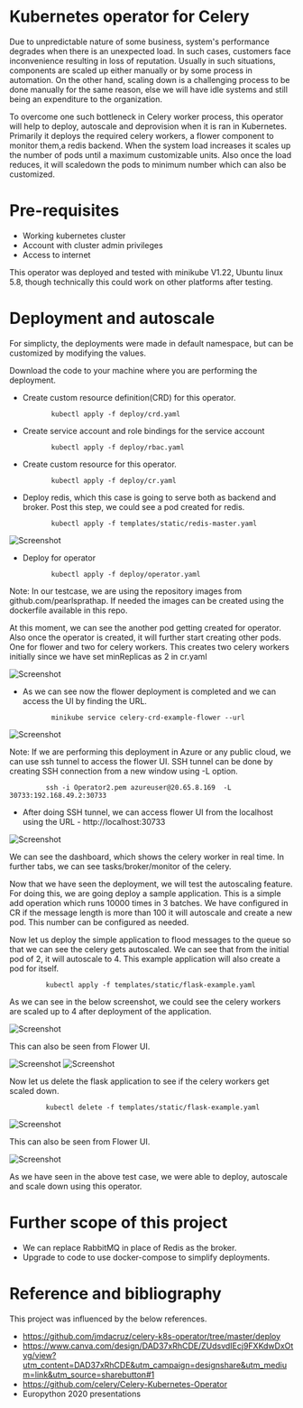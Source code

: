 # Kubernetes operator for Celery

Due to unpredictable nature of some business, system's performance degrades when there is an unexpected load. In such cases, customers face inconvenience resulting in loss of reputation. Usually in such situations, components are scaled up either manually or by some process in automation. On the other hand, scaling down is a challenging process to be done manually for the same reason, else we will have idle systems and still being an expenditure to the organization. 

To overcome one such bottleneck in Celery worker process, this operator will help to deploy, autoscale and deprovision when it is ran in Kubernetes. Primarily it deploys the required celery workers, a flower component to monitor them,a redis backend. When the system load increases it scales up the number of pods until a maximum customizable units. Also once the load reduces, it will scaledown the pods to minimum number which can also be customized.


# Pre-requisites

- Working kubernetes cluster 
- Account with cluster admin privileges
- Access to internet

This operator was deployed and tested with minikube V1.22, Ubuntu linux 5.8, though technically this could work on other platforms after testing.

# Deployment and autoscale

For simplicty, the deployments were made in default namespace, but can be customized by modifying the values.  

Download the code to your machine where you are performing the deployment.

- Create custom resource definition(CRD) for this operator.

             kubectl apply -f deploy/crd.yaml
            
- Create service account and role bindings for the service account
 
             kubectl apply -f deploy/rbac.yaml
             
- Create custom resource for this operator.

             kubectl apply -f deploy/cr.yaml

- Deploy redis, which this case is going to serve both as backend and broker. Post this step, we could see a pod created for redis.

             kubectl apply -f templates/static/redis-master.yaml

 ![Screenshot](img/redis_deployment.PNG)

- Deploy for operator 

             kubectl apply -f deploy/operator.yaml

Note: In our testcase, we are using the repository images from github.com/pearlsprathap. If needed the images can be created using the dockerfile available in this repo.

At this moment, we can see the another pod getting created for operator. Also once the operator is created, it will further start creating other pods. One for flower and two for celery workers. This creates two celery workers initially since we have set minReplicas as 2 in cr.yaml

![Screenshot](img/Operator_deployment.PNG)

- As we can see now the flower deployment is completed and we can access the UI by finding the URL. 

             minikube service celery-crd-example-flower --url

![Screenshot](img/flower_url.PNG)

Note: If we are performing this deployment in Azure or any public cloud, we can use ssh tunnel to access the flower UI. SSH tunnel can be done by creating SSH connection from a new window using -L option.

             ssh -i Operator2.pem azureuser@20.65.8.169  -L 30733:192.168.49.2:30733
             
- After doing SSH tunnel, we can access flower UI from the localhost using the URL - http://localhost:30733

![Screenshot](img/Flower_UI.PNG)

We can see the dashboard, which shows the celery worker in real time. In further tabs, we can see tasks/broker/monitor of the celery. 

Now that we have seen the deployment, we will test the autoscaling feature. For doing this, we are going deploy a sample application. This is a simple add operation which runs 10000 times in 3 batches. We have configured in CR if the message length is more than 100 it will autoscale and create a new pod. This number can be configured as needed. 

Now let us deploy the simple application to flood messages to the queue so that we can see the celery gets autoscaled. We can see that from the initial pod of 2, it will autoscale to 4. This example application will also create a pod for itself.

             kubectl apply -f templates/static/flask-example.yaml

As we can see in the below screenshot, we could see the celery workers are scaled up to 4 after deployment of the application.

![Screenshot](img/flask_deployment.PNG)

This can also be seen from Flower UI.

![Screenshot](img/Flower_UI_2.PNG)
![Screenshot](img/Flower_UI_3.PNG)

Now let us delete the flask application to see if the celery workers get scaled down.

             kubectl delete -f templates/static/flask-example.yaml
             
![Screenshot](img/Flower_UI_4.PNG)

This can also be seen from Flower UI.

![Screenshot](img/Flower_UI_5.PNG)

As we have seen in the above test case, we were able to deploy, autoscale and scale down using this operator. 

 # Further scope of this project
 
- We can replace RabbitMQ in place of Redis as the broker.
- Upgrade to code to use docker-compose to simplify deployments.

 # Reference and bibliography
 
 This project was influenced by the below references.
 
 - https://github.com/jmdacruz/celery-k8s-operator/tree/master/deploy
 - https://www.canva.com/design/DAD37xRhCDE/ZUdsvdIEcj9FXKdwDxOtyg/view?utm_content=DAD37xRhCDE&utm_campaign=designshare&utm_medium=link&utm_source=sharebutton#1
 - https://github.com/celery/Celery-Kubernetes-Operator
 - Europython 2020 presentations
